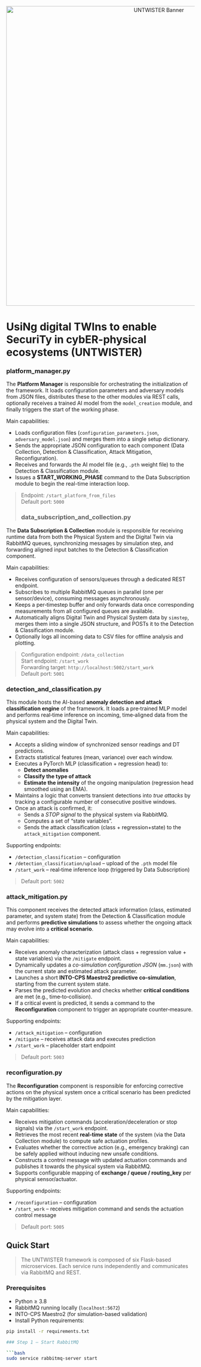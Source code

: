 <!-- Banner -->
<p align="center">
  <img src="https://github.com/user-attachments/assets/8535c2bd-b158-4058-8d52-b16fe44d386d" alt="UNTWISTER Banner" width="800">
</p>

# UsiNg digital TWIns to enable SecuriTy in cybER-physical ecosystems (UNTWISTER)
### platform_manager.py

The **Platform Manager** is responsible for orchestrating the initialization of the framework. It loads configuration parameters and adversary models from JSON files, distributes these to the other modules via REST calls, optionally receives a trained AI model from the `model_creation` module, and finally triggers the start of the working phase.

Main capabilities:
- Loads configuration files (`configuration_parameters.json`, `adversary_model.json`) and merges them into a single setup dictionary.
- Sends the appropriate JSON configuration to each component (Data Collection, Detection & Classification, Attack Mitigation, Reconfiguration).
- Receives and forwards the AI model file (e.g., `.pth` weight file) to the Detection & Classification module.
- Issues a **START_WORKING_PHASE** command to the Data Subscription module to begin the real-time interaction loop.

> Endpoint: `/start_platform_from_files`  
> Default port: `5000`
>
> ### data_subscription_and_collection.py

The **Data Subscription & Collection** module is responsible for receiving runtime data from both the Physical System and the Digital Twin via RabbitMQ queues, synchronizing messages by simulation step, and forwarding aligned input batches to the Detection & Classification component.

Main capabilities:
- Receives configuration of sensors/queues through a dedicated REST endpoint.
- Subscribes to multiple RabbitMQ queues in parallel (one per sensor/device), consuming messages asynchronously.
- Keeps a per‐timestep buffer and only forwards data once corresponding measurements from all configured queues are available.
- Automatically aligns Digital Twin and Physical System data by `simstep`, merges them into a single JSON structure, and POSTs it to the Detection & Classification module.
- Optionally logs all incoming data to CSV files for offline analysis and plotting.

> Configuration endpoint: `/data_collection`  
> Start endpoint: `/start_work`  
> Forwarding target: `http://localhost:5002/start_work`  
> Default port: `5001`

### detection_and_classification.py

This module hosts the AI-based **anomaly detection and attack classification engine** of the framework. It loads a pre‐trained MLP model and performs real‐time inference on incoming, time‐aligned data from the physical system and the Digital Twin.

Main capabilities:
- Accepts a sliding window of synchronized sensor readings and DT predictions.
- Extracts statistical features (mean, variance) over each window.
- Executes a PyTorch MLP (classification + regression head) to:
  - **Detect anomalies**
  - **Classify the type of attack**
  - **Estimate the intensity** of the ongoing manipulation (regression head smoothed using an EMA).
- Maintains a logic that converts transient detections into *true attacks* by tracking a configurable number of consecutive positive windows.
- Once an attack is confirmed, it:
  - Sends a *STOP signal* to the physical system via RabbitMQ.
  - Computes a set of “state variables”.
  - Sends the attack classification (class + regression+state) to the `attack_mitigation` component.

Supporting endpoints:
- `/detection_classification` – configuration
- `/detection_classification/upload` – upload of the `.pth` model file
- `/start_work` – real‐time inference loop (triggered by Data Subscription)
  
> Default port: `5002`

### attack_mitigation.py

This component receives the detected attack information (class, estimated parameter, and system state) from the Detection & Classification module and performs **predictive simulations** to assess whether the ongoing attack may evolve into a **critical scenario**.

Main capabilities:
- Receives anomaly characterization (attack class + regression value + state variables) via the `/mitigate` endpoint.
- Dynamically updates a *co-simulation configuration JSON* (`mm.json`) with the current state and estimated attack parameter.
- Launches a short **INTO-CPS Maestro2 predictive co-simulation**, starting from the current system state.
- Parses the predicted evolution and checks whether **critical conditions** are met (e.g., time‐to‐collision).
- If a critical event is predicted, it sends a command to the **Reconfiguration** component to trigger an appropriate counter‐measure.

Supporting endpoints:
- `/attack_mitigation` – configuration
- `/mitigate` – receives attack data and executes prediction
- `/start_work` – placeholder start endpoint

> Default port: `5003`

### reconfiguration.py

The **Reconfiguration** component is responsible for enforcing corrective actions on the physical system once a critical scenario has been predicted by the mitigation layer.

Main capabilities:
- Receives mitigation commands (acceleration/deceleration or stop signals) via the `/start_work` endpoint.
- Retrieves the most recent **real-time state** of the system (via the Data Collection module) to compute safe actuation profiles.
- Evaluates whether the corrective action (e.g., emergency braking) can be safely applied without inducing new unsafe conditions.
- Constructs a control message with updated actuation commands and publishes it towards the physical system via RabbitMQ.
- Supports configurable mapping of **exchange / queue / routing_key** per physical sensor/actuator.

Supporting endpoints:
- `/reconfiguration` – configuration
- `/start_work` – receives mitigation command and sends the actuation control message

> Default port: `5005`

## Quick Start

> The UNTWISTER framework is composed of six Flask-based microservices.
> Each service runs independently and communicates via RabbitMQ and REST.

### Prerequisites

- Python ≥ 3.8  
- RabbitMQ running locally (`localhost:5672`)  
- INTO-CPS Maestro2 (for simulation-based validation)  
- Install Python requirements:  

```bash
pip install -r requirements.txt

### Step 1 — Start RabbitMQ

```bash
sudo service rabbitmq-server start
